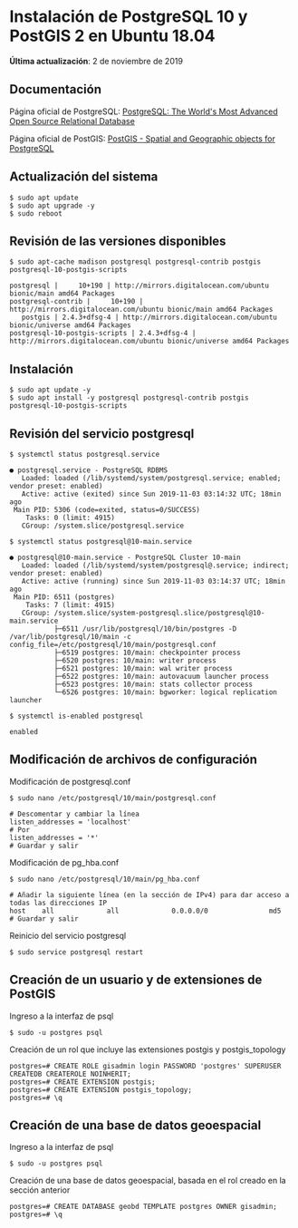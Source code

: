 # Instalación de PostgreSQL 10 y PostGIS 2 en Ubuntu 18.04
**Última actualización**: 2 de noviembre de 2019

## Documentación
Página oficial de PostgreSQL: [PostgreSQL: The World's Most Advanced Open Source Relational Database](https://www.postgresql.org/)

Página oficial de PostGIS: [PostGIS - Spatial and Geographic objects for PostgreSQL](https://postgis.net/)

## Actualización del sistema
```terminal
$ sudo apt update
$ sudo apt upgrade -y
$ sudo reboot
```

## Revisión de las versiones disponibles
```terminal
$ sudo apt-cache madison postgresql postgresql-contrib postgis postgresql-10-postgis-scripts
```
```terminal
postgresql |     10+190 | http://mirrors.digitalocean.com/ubuntu bionic/main amd64 Packages
postgresql-contrib |     10+190 | http://mirrors.digitalocean.com/ubuntu bionic/main amd64 Packages
   postgis | 2.4.3+dfsg-4 | http://mirrors.digitalocean.com/ubuntu bionic/universe amd64 Packages
postgresql-10-postgis-scripts | 2.4.3+dfsg-4 | http://mirrors.digitalocean.com/ubuntu bionic/universe amd64 Packages
```

## Instalación
```terminal
$ sudo apt update -y
$ sudo apt install -y postgresql postgresql-contrib postgis postgresql-10-postgis-scripts
```

## Revisión del servicio postgresql
```terminal
$ systemctl status postgresql.service
```
```terminal
● postgresql.service - PostgreSQL RDBMS
   Loaded: loaded (/lib/systemd/system/postgresql.service; enabled; vendor preset: enabled)
   Active: active (exited) since Sun 2019-11-03 03:14:32 UTC; 18min ago
 Main PID: 5306 (code=exited, status=0/SUCCESS)
    Tasks: 0 (limit: 4915)
   CGroup: /system.slice/postgresql.service
```

```terminal
$ systemctl status postgresql@10-main.service
```
```terminal
● postgresql@10-main.service - PostgreSQL Cluster 10-main
   Loaded: loaded (/lib/systemd/system/postgresql@.service; indirect; vendor preset: enabled)
   Active: active (running) since Sun 2019-11-03 03:14:37 UTC; 18min ago
 Main PID: 6511 (postgres)
    Tasks: 7 (limit: 4915)
   CGroup: /system.slice/system-postgresql.slice/postgresql@10-main.service
           ├─6511 /usr/lib/postgresql/10/bin/postgres -D /var/lib/postgresql/10/main -c config_file=/etc/postgresql/10/main/postgresql.conf
           ├─6519 postgres: 10/main: checkpointer process
           ├─6520 postgres: 10/main: writer process
           ├─6521 postgres: 10/main: wal writer process
           ├─6522 postgres: 10/main: autovacuum launcher process
           ├─6523 postgres: 10/main: stats collector process
           └─6526 postgres: 10/main: bgworker: logical replication launcher
```

```terminal
$ systemctl is-enabled postgresql
```
```terminal
enabled
```

## Modificación de archivos de configuración
Modificación de postgresql.conf
```terminal
$ sudo nano /etc/postgresql/10/main/postgresql.conf
```
```terminal
# Descomentar y cambiar la línea
listen_addresses = 'localhost'
# Por
listen_addresses = '*'
# Guardar y salir
```

Modificación de pg_hba.conf
```terminal
$ sudo nano /etc/postgresql/10/main/pg_hba.conf
```
```terminal
# Añadir la siguiente línea (en la sección de IPv4) para dar acceso a todas las direcciones IP
host    all             all             0.0.0.0/0               md5
# Guardar y salir
```

Reinicio del servicio postgresql
```terminal
$ sudo service postgresql restart
```

## Creación de un usuario y de extensiones de PostGIS
Ingreso a la interfaz de psql
```terminal
$ sudo -u postgres psql
```

Creación de un rol que incluye las extensiones postgis y postgis_topology
```terminal
postgres=# CREATE ROLE gisadmin login PASSWORD 'postgres' SUPERUSER CREATEDB CREATEROLE NOINHERIT;
postgres=# CREATE EXTENSION postgis;
postgres=# CREATE EXTENSION postgis_topology;
postgres=# \q
```

## Creación de una base de datos geoespacial
Ingreso a la interfaz de psql
```terminal
$ sudo -u postgres psql
```

Creación de una base de datos geoespacial, basada en el rol creado en la sección anterior
```terminal
postgres=# CREATE DATABASE geobd TEMPLATE postgres OWNER gisadmin;
postgres=# \q
```
